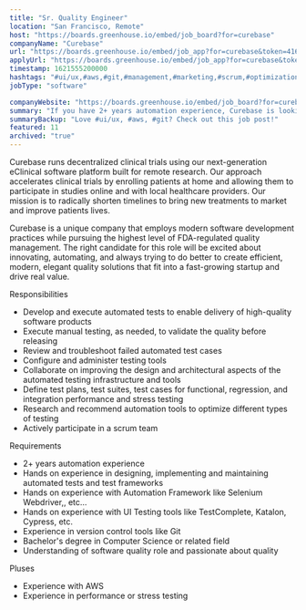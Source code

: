 ```yaml
---
title: "Sr. Quality Engineer"
location: "San Francisco, Remote"
host: "https://boards.greenhouse.io/embed/job_board?for=curebase"
companyName: "Curebase"
url: "https://boards.greenhouse.io/embed/job_app?for=curebase&token=4166581003"
applyUrl: "https://boards.greenhouse.io/embed/job_app?for=curebase&token=4166581003#app"
timestamp: 1621555200000
hashtags: "#ui/ux,#aws,#git,#management,#marketing,#scrum,#optimization"
jobType: "software"

companyWebsite: "https://boards.greenhouse.io/embed/job_board?for=curebase"
summary: "If you have 2+ years automation experience, Curebase is looking for someone with your skillset."
summaryBackup: "Love #ui/ux, #aws, #git? Check out this job post!"
featured: 11
archived: "true"
---
```


Curebase runs decentralized clinical trials using our next-generation eClinical software platform built for remote research. Our approach accelerates clinical trials by enrolling patients at home and allowing them to participate in studies online and with local healthcare providers. Our mission is to radically shorten timelines to bring new treatments to market and improve patients lives.

Curebase is a unique company that employs modern software development practices while pursuing the highest level of FDA-regulated quality management. The right candidate for this role will be excited about innovating, automating, and always trying to do better to create efficient, modern, elegant quality solutions that fit into a fast-growing startup and drive real value.

Responsibilities

*   Develop and execute automated tests to enable delivery of high-quality software products
*   Execute manual testing, as needed, to validate the quality before releasing
*   Review and troubleshoot failed automated test cases
*   Configure and administer testing tools
*   Collaborate on improving the design and architectural aspects of the automated testing infrastructure and tools
*   Define test plans, test suites, test cases for functional, regression, and integration performance and stress testing
*   Research and recommend automation tools to optimize different types of testing
*   Actively participate in a scrum team

Requirements

*   2+ years automation experience
*   Hands on experience in designing, implementing and maintaining automated tests and test frameworks
*   Hands on experience with Automation Framework like Selenium Webdriver,, etc…
*   Hands on experience with UI Testing tools like TestComplete, Katalon, Cypress, etc.
*   Experience in version control tools like Git
*   Bachelor's degree in Computer Science or related field
*   Understanding of software quality role and passionate about quality

Pluses

*   Experience with AWS
*   Experience in performance or stress testing
